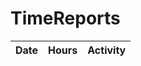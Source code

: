 # TimeReports

| Date  |      Hours    | Activity                                       |
| ----------- | ------- |------------------------------------------------
